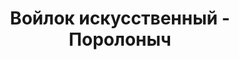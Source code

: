 ---
title: Войлок искусственный - Поролоныч
description: Купить Войлок искусственный в розницу с доставкой по Москве.

layout: product
permalink: /catalog/:path
type: "product"

prod_title: Войлок искусственный
prod_short_desc: Аналог натурального войлока, который изготавливается из полипропилена, более дешёвый, но обладает теми же качествами.
prod_full_desc: Искусственный войлок-это аналог натурального, который изготавливается из полипропилена, он более дешёвый, но обладает теми же качествами.
prod_message: При заказе товара пожалуйста уточните необходимые параметры (марку, плотность и количество).
prod_image: /images/catalog/voylok-iskusstvenniy.jpg


chars:
- "Состав: хлопок 70%, полиэстр 30%"
- "Длина рулона, м: 30"
- "Плотность, г/м2: 450, 500"
- "Ширина, м: 1,5, 2,1"

usage:
---
